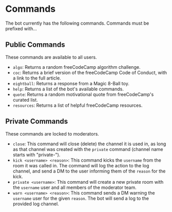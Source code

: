 # Commands

The bot currently has the following commands. Commands must be prefixed with...

## Public Commands

These commands are available to all users.

- `algo`: Returns a random freeCodeCamp algorithm challenge.
- `coc`: Returns a brief version of the freeCodeCamp Code of Conduct, with a link to the full article.
- `eightball`: Returns a response from a Magic 8-Ball toy.
- `help`: Returns a list of the bot's available commands.
- `quote`: Returns a random motivational quote from freeCodeCamp's curated list.
- `resources`: Returns a list of helpful freeCodeCamp resources.

## Private Commands

These commands are locked to moderators.

- `close`: This command will close (delete) the channel it is used in, as long as that channel was created with the `private` command (channel name starts with "private-").
- `kick <username> <reason>`: This command kicks the `username` from the room it was called in. The command will log the action to the log channel, and send a DM to the user informing them of the `reason` for the kick.
- `private <username>`: This command will create a new private room with the `username` user and all members of the moderator team.
- `warn <username> <reason>`: This command sends a DM warning the `username` user for the given `reason`. The bot will send a log to the provided log channel.
